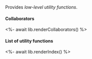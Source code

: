 Provides _low-level utility functions_.

#### Collaborators

<%- await lib.renderCollaborators() %>

#### List of utility functions

<%- await lib.renderIndex() %>
